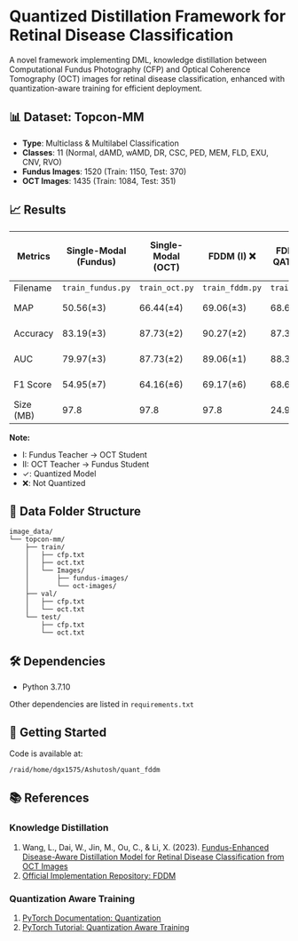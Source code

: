 # Quantized Distillation Framework for Retinal Disease Classification

A novel framework implementing DML, knowledge distillation between Computational Fundus Photography (CFP) and Optical Coherence Tomography (OCT) images for retinal disease classification, enhanced with quantization-aware training for efficient deployment.

## 📊 Dataset: Topcon-MM

* **Type**: Multiclass & Multilabel Classification
* **Classes**: 11 (Normal, dAMD, wAMD, DR, CSC, PED, MEM, FLD, EXU, CNV, RVO)
* **Fundus Images**: 1520 (Train: 1150, Test: 370)
* **OCT Images**: 1435 (Train: 1084, Test: 351)

## 📈 Results

| Metrics | Single-Modal (Fundus) | Single-Modal (OCT) | FDDM (I) ❌ | FDDM + QAT (I) ✓ | ODDM (II) ❌ | ODDM + QAT (II) ✓ | DDM + DML + QAT (I, II) ✓ |
|---------|----------------------|-------------------|-------------|-----------------|--------------|------------------|--------------------------|
| Filename  | `train_fundus.py` | `train_oct.py` | `train_fddm.py` | `train_I.py` | `train_oddm.py` | `train_II.py` | `main.py` |
| MAP | 50.56(±3) | 66.44(±4) | 69.06(±3) | 68.6 | 56.53 | 54.27 | 68.9, 50.93 |
| Accuracy | 83.19(±3) | 87.73(±2) | 90.27(±2) | 87.32 | 83.83 | 84.46 | 87.95, 82.98 |
| AUC | 79.97(±3) | 87.73(±2) | 89.06(±1) | 88.38 | 83.44 | 80.83 | 88.69, 77.33 |
| F1 Score | 54.95(±7) | 64.16(±6) | 69.17(±6) | 68.66 | 59.01 | 54.27 | 68.63, 53.66 |
| Size (MB) | 97.8 | 97.8 | 97.8 | 24.9 | 97.8 | 24.9 | 24.9, 24.9 |

**Note:**
- I: Fundus Teacher → OCT Student
- II: OCT Teacher → Fundus Student
- ✓: Quantized Model
- ❌: Not Quantized

## 📁 Data Folder Structure

```
image_data/
└── topcon-mm/
    ├── train/
    │   ├── cfp.txt
    │   ├── oct.txt
    │   └── Images/
    │       ├── fundus-images/
    │       └── oct-images/
    ├── val/
    │   ├── cfp.txt
    │   └── oct.txt
    └── test/
        ├── cfp.txt
        └── oct.txt
```

## 🛠️ Dependencies

* Python 3.7.10

Other dependencies are listed in `requirements.txt`

## 🚀 Getting Started

Code is available at:
```
/raid/home/dgx1575/Ashutosh/quant_fddm
```

## 📚 References

### Knowledge Distillation
1. Wang, L., Dai, W., Jin, M., Ou, C., & Li, X. (2023). [Fundus-Enhanced Disease-Aware Distillation Model for Retinal Disease Classification from OCT Images](https://arxiv.org/pdf/2308.00291)
2. [Official Implementation Repository: FDDM](https://github.com/xmed-lab/FDDM)

### Quantization Aware Training
1. [PyTorch Documentation: Quantization](https://pytorch.org/docs/stable/quantization.html)
2. [PyTorch Tutorial: Quantization Aware Training](https://pytorch.org/tutorials/advanced/static_quantization_tutorial.html)

